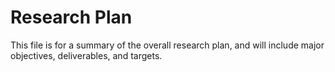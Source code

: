 # Research Plan

This file is for a summary of the overall research plan, and will include major objectives, deliverables, and targets.
